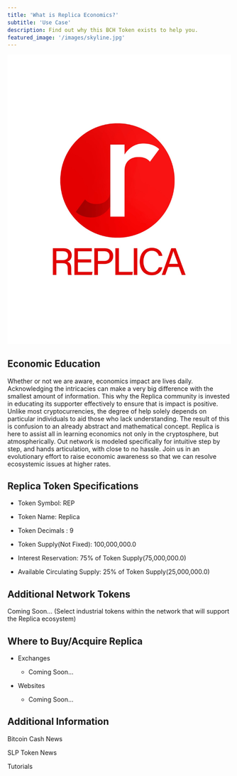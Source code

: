 ```yaml
---
title: 'What is Replica Economics?'
subtitle: 'Use Case'
description: Find out why this BCH Token exists to help you.
featured_image: '/images/skyline.jpg'
---
```


![](./images/replica_logo_2.jpeg)

## Economic Education

Whether or not we are aware, economics impact are lives daily. Acknowledging the intricacies can make a very big 		difference with the smallest amount of information. This why the Replica community is invested in educating its supporter effectively to ensure that is impact is positive. Unlike most cryptocurrencies, the degree of help solely depends on particular individuals to aid those who lack understanding. The result of this is confusion to an already abstract and mathematical concept. Replica is here to assist all in learning economics not only in the cryptosphere, but atmospherically. Out network is modeled specifically for intuitive step by step, and hands articulation, with close to no hassle. Join us in an evolutionary effort to raise economic awareness so that we can resolve ecosystemic issues at higher rates.


## Replica Token Specifications

* Token Symbol: REP

* Token Name: Replica

* Token Decimals : 9

* Token Supply(Not Fixed): 100,000,000.0

* Interest Reservation: 75% of Token Supply(75,000,000.0)

* Available Circulating Supply: 25% of Token Supply(25,000,000.0)


## Additional Network Tokens

Coming Soon...
(Select industrial tokens within the network that will support the Replica ecosystem)


## Where to Buy/Acquire Replica

* Exchanges

  * Coming Soon...

* Websites

  * Coming Soon...
  
  
## Additional Information

Bitcoin Cash News

SLP Token News

Tutorials
